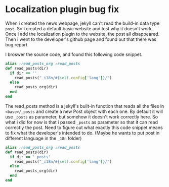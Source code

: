 # Localization plugin bug fix

When i created the news webpage, jekyll can't read the build-in data type `post`. So i created a default basic website and test why it doesn't work. Once i add the localization plugin to the website, the post all disappeared. Then i went to the developer's github page and found out that there was bug report. 

I broswer the source code, and found this following code snippet.

```ruby
alias :read_posts_org :read_posts
def read_posts(dir)
  if dir == ''
    read_posts("_i18n/#{self.config['lang']}/")
  else
    read_posts_org(dir)
  end
end
```
The read_posts method is a jekyll's built-in function that reads all the files in `<base>/_posts` and create a new Post object with each one. By default it will use `_posts` as parameter, but somehow it doesn't work correctly here.
So what i did for now is that i passed `_posts` as parameter so that it can read correctly the post. Need to figure out what exactly this code snippet means to fix what the developer's intended to do. (Maybe he wants to put post in different language in the `_18n` folder)

```ruby
alias :read_posts_org :read_posts
def read_posts(dir)
  if dir == '_posts'
    read_posts("_i18n/#{self.config['lang']}/")
  else
    read_posts_org(dir)
  end
end
```